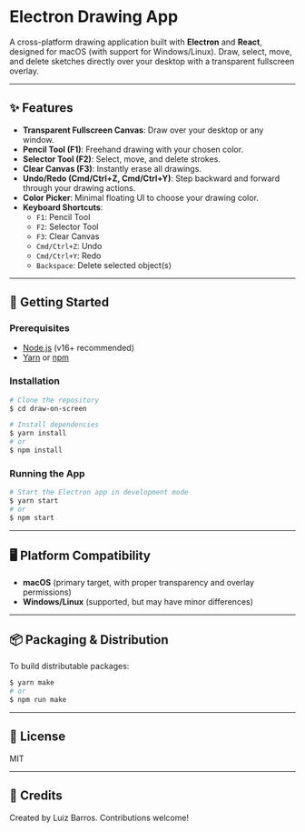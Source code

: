 # Electron Drawing App

A cross-platform drawing application built with **Electron** and **React**, designed for macOS (with support for Windows/Linux). Draw, select, move, and delete sketches directly over your desktop with a transparent fullscreen overlay.

---

## ✨ Features

- **Transparent Fullscreen Canvas**: Draw over your desktop or any window.
- **Pencil Tool (F1)**: Freehand drawing with your chosen color.
- **Selector Tool (F2)**: Select, move, and delete strokes.
- **Clear Canvas (F3)**: Instantly erase all drawings.
- **Undo/Redo (Cmd/Ctrl+Z, Cmd/Ctrl+Y)**: Step backward and forward through your drawing actions.
- **Color Picker**: Minimal floating UI to choose your drawing color.
- **Keyboard Shortcuts**:
  - `F1`: Pencil Tool
  - `F2`: Selector Tool
  - `F3`: Clear Canvas
  - `Cmd/Ctrl+Z`: Undo
  - `Cmd/Ctrl+Y`: Redo
  - `Backspace`: Delete selected object(s)

---

## 🚀 Getting Started

### Prerequisites
- [Node.js](https://nodejs.org/) (v16+ recommended)
- [Yarn](https://yarnpkg.com/) or [npm](https://www.npmjs.com/)

### Installation

```bash
# Clone the repository
$ cd draw-on-screen

# Install dependencies
$ yarn install
# or
$ npm install
```

### Running the App

```bash
# Start the Electron app in development mode
$ yarn start
# or
$ npm start
```

---

## 🖥️ Platform Compatibility
- **macOS** (primary target, with proper transparency and overlay permissions)
- **Windows/Linux** (supported, but may have minor differences)

---


## 📦 Packaging & Distribution

To build distributable packages:

```bash
$ yarn make
# or
$ npm run make
```

---

## 📝 License

MIT

---

## 🙏 Credits

Created by Luiz Barros. Contributions welcome!
